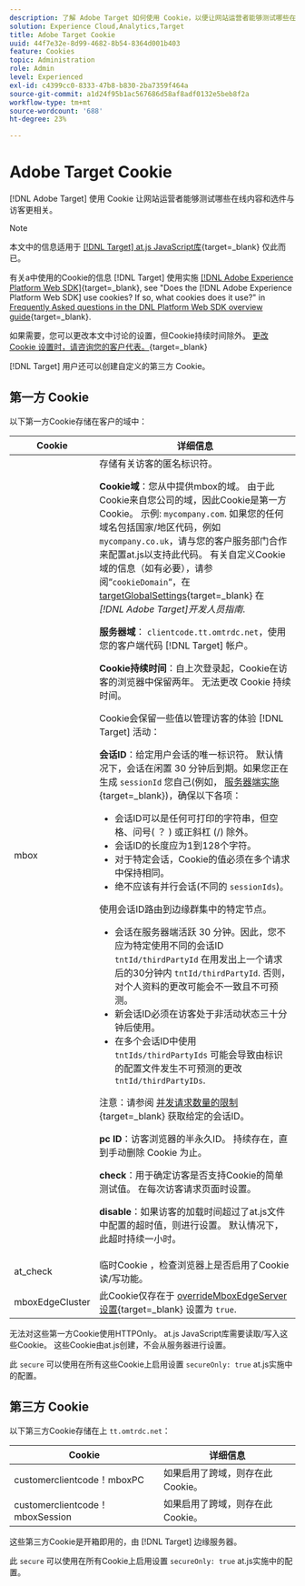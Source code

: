 ```yaml
---
description: 了解 Adobe Target 如何使用 Cookie，以便让网站运营者能够测试哪些在线内容和选件与访客更相关。
solution: Experience Cloud,Analytics,Target
title: Adobe Target Cookie
uuid: 44f7e32e-8d99-4682-8b54-8364d001b403
feature: Cookies
topic: Administration
role: Admin
level: Experienced
exl-id: c4399cc0-8333-47b8-b830-2ba7359f464a
source-git-commit: a1d24f95b1ac567686d58af8adf0132e5beb8f2a
workflow-type: tm+mt
source-wordcount: '688'
ht-degree: 23%

---
```


# Adobe Target Cookie

[!DNL Adobe Target] 使用 Cookie 让网站运营者能够测试哪些在线内容和选件与访客更相关。

>[!NOTE]
>
>本文中的信息适用于 [[!DNL Target] at.js JavaScript库](https://experienceleague.adobe.com/docs/target-dev/developer/client-side/at-js-implementation/functions-overview/targetglobalsettings.html?lang=zh-Hans){target=_blank} 仅此而已。
>
>有关a中使用的Cookie的信息 [!DNL Target] 使用实施 [[!DNL Adobe Experience Platform Web SDK]](https://experienceleague.adobe.com/docs/experience-platform/edge/home.html?lang=zh-Hans){target=_blank}, see "Does the [!DNL Adobe Experience Platform Web SDK] use cookies? If so, what cookies does it use?" in [Frequently Asked questions in the DNL Platform Web SDK overview guide](https://experienceleague.adobe.com/docs/experience-platform/edge/web-sdk-faq.html){target=_blank}.
>
>如果需要，您可以更改本文中讨论的设置，但Cookie持续时间除外。 [更改 Cookie 设置时，请咨询您的客户代表。](https://experienceleague.adobe.com/docs/target/using/cmp-resources-and-contact-information.html){target=_blank}
>
>[!DNL Target] 用户还可以创建自定义的第三方 Cookie。

## 第一方 Cookie

以下第一方Cookie存储在客户的域中：

| Cookie | 详细信息 |
| --- | --- |
| mbox | 存储有关访客的匿名标识符。<P>**Cookie域**：您从中提供mbox的域。 由于此Cookie来自您公司的域，因此Cookie是第一方Cookie。 示例: `mycompany.com`. 如果您的任何域名包括国家/地区代码，例如 `mycompany.co.uk`，请与您的客户服务部门合作来配置at.js以支持此代码。 有关自定义Cookie域的信息（如有必要），请参阅“`cookieDomain`“，在 [targetGlobalSettings](https://experienceleague.adobe.com/docs/target-dev/developer/client-side/at-js-implementation/functions-overview/targetglobalsettings.html?lang=zh-Hans){target=_blank} 在 *[!DNL Adobe Target]开发人员指南*.<P>**服务器域**： `clientcode.tt.omtrdc.net`，使用您的客户端代码 [!DNL Target] 帐户。<P>**Cookie持续时间**：自上次登录起，Cookie在访客的浏览器中保留两年。 无法更改 Cookie 持续时间。<P>Cookie会保留一些值以管理访客的体验 [!DNL Target] 活动：<P>**会话ID**：给定用户会话的唯一标识符。 默认情况下，会话在闲置 30 分钟后到期。如果您正在生成 `sessionId` 您自己(例如， [服务器端实施](https://experienceleague.adobe.com/docs/target-dev/developer/server-side/server-side-overview.html){target=_blank})，确保以下各项：<ul><li>会话ID可以是任何可打印的字符串，但空格、问号( ？ ) 或正斜杠 (/) 除外。</li><li>会话ID的长度应为1到128个字符。</li><li>对于特定会话，Cookie的值必须在多个请求中保持相同。</li><li>绝不应该有并行会话(不同的 `sessionIds`)。</li></ul>使用会话ID路由到边缘群集中的特定节点。<ul><li>会话在服务器端活跃 30 分钟。因此，您不应为特定使用不同的会话ID `tntId/thirdPartyId` 在用发出上一个请求后的30分钟内 `tntId/thirdPartyId`. 否则，对个人资料的更改可能会不一致且不可预测。</li><li>新会话ID必须在访客处于非活动状态三十分钟后使用。</li><li>在多个会话ID中使用 `tntIds/thirdPartyIds` 可能会导致由标识的配置文件发生不可预测的更改 `tntId/thirdPartyIDs`.</li></ul>注意：请参阅 [并发请求数量的限制](https://experienceleague.adobe.com/docs/target/using/troubleshoot/target-limits.html?lang=en#content-delivery){target=_blank} 获取给定的会话ID。<P>**pc ID**：访客浏览器的半永久ID。 持续存在，直到手动删除 Cookie 为止。<P>**check**：用于确定访客是否支持Cookie的简单测试值。 在每次访客请求页面时设置。<P>**disable**：如果访客的加载时间超过了at.js文件中配置的超时值，则进行设置。 默认情况下，此超时持续一小时。 |
| at_check | 临时Cookie ，检查浏览器上是否启用了Cookie读/写功能。 |
| mboxEdgeCluster | 此Cookie仅存在于 [overrideMboxEdgeServer设置](https://experienceleague.adobe.com/docs/target-dev/developer/client-side/at-js-implementation/functions-overview/targetglobalsettings.html?lang=zh-Hans){target=_blank} 设置为 `true`. |

无法对这些第一方Cookie使用HTTPOnly。 at.js JavaScript库需要读取/写入这些Cookie。 这些Cookie由at.js创建，不会从服务器进行设置。

此 `secure` 可以使用在所有这些Cookie上启用设置 `secureOnly: true` at.js实施中的配置。

## 第三方 Cookie

以下第三方Cookie存储在上 `tt.omtrdc.net`：

| Cookie | 详细信息 |
| --- | --- |
| customerclientcode！mboxPC | 如果启用了跨域，则存在此Cookie。 |
| customerclientcode！mboxSession | 如果启用了跨域，则存在此Cookie。 |

这些第三方Cookie是开箱即用的，由 [!DNL Target] 边缘服务器。

此 `secure` 可以使用在所有Cookie上启用设置 `secureOnly: true` at.js实施中的配置。